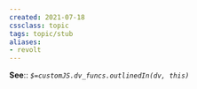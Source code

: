 ```yaml
---
created: 2021-07-18
cssclass: topic
tags: topic/stub
aliases:
- revolt
---
```


**See**:: 
*`$=customJS.dv_funcs.outlinedIn(dv, this)`*
